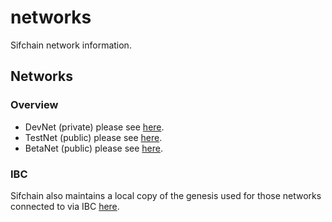 # networks

Sifchain network information.

## Networks

### Overview

* DevNet (private) please see [here](https://github.com/Sifchain/networks/tree/master/devnet/sifchain-devnet-1).
* TestNet (public) please see [here](https://github.com/Sifchain/networks/tree/master/testnet/sifchain-testnet-1).
* BetaNet (public) please see [here](https://github.com/Sifchain/networks/tree/master/betanet/sifchain-1).

### IBC

Sifchain also maintains a local copy of the genesis used for those networks connected to via IBC [here](https://github.com/Sifchain/networks/tree/master/ibc).
